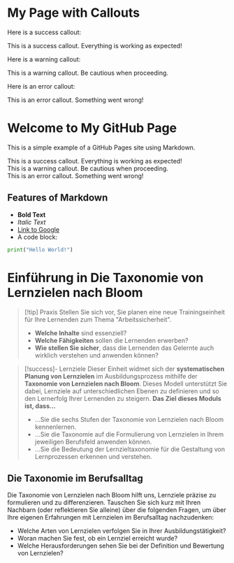 # My Page with Callouts

Here is a success callout:

<div class="callout callout-success">
This is a success callout. Everything is working as expected!
</div>

Here is a warning callout:

<div class="callout callout-warning">
This is a warning callout. Be cautious when proceeding.
</div>

Here is an error callout:

<div class="callout callout-error">
This is an error callout. Something went wrong!
</div>

# Welcome to My GitHub Page

This is a simple example of a GitHub Pages site using Markdown.

<div class="callout callout-success">
This is a success callout. Everything is working as expected!
</div>

<div class="callout callout-warning">
This is a warning callout. Be cautious when proceeding.
</div>

<div class="callout callout-error">
This is an error callout. Something went wrong!
</div>

## Features of Markdown

- **Bold Text**
- *Italic Text*
- [Link to Google](https://www.google.com)
- A code block:

```python
print("Hello World!")
```


# Einführung in Die Taxonomie von Lernzielen nach Bloom

> [!tip] Praxis
> Stellen Sie sich vor, Sie planen eine neue Trainingseinheit für Ihre Lernenden zum Thema "Arbeitssicherheit".  
> - **Welche Inhalte** sind essenziell? 
> - **Welche Fähigkeiten** sollen die Lernenden erwerben? 
> - **Wie stellen Sie sicher**, dass die Lernenden das Gelernte auch wirklich verstehen und anwenden können?

> [!success]- Lernziele
Dieser Einheit widmet sich der **systematischen Planung von Lernzielen** im Ausbildungsprozess mithilfe der **Taxonomie von Lernzielen nach Bloom**. Dieses Modell unterstützt Sie dabei, Lernziele auf unterschiedlichen Ebenen zu definieren und so den Lernerfolg Ihrer Lernenden zu steigern.
**Das Ziel dieses Moduls ist, dass...**
>* ...Sie die sechs Stufen der Taxonomie von Lernzielen nach Bloom kennenlernen.
>* ...Sie die Taxonomie auf die Formulierung von Lernzielen in Ihrem jeweiligen Berufsfeld anwenden können.
>* ...Sie die Bedeutung der Lernzieltaxonomie für die Gestaltung von Lernprozessen erkennen und verstehen.
## Die Taxonomie im Berufsalltag
Die Taxonomie von Lernzielen nach Bloom hilft uns, Lernziele präzise zu formulieren und zu differenzieren. Tauschen Sie sich kurz mit Ihren Nachbarn (oder reflektieren Sie alleine) über die folgenden Fragen, um über Ihre eigenen Erfahrungen mit Lernzielen im Berufsalltag nachzudenken:
* Welche Arten von Lernzielen verfolgen Sie in Ihrer Ausbildungstätigkeit?
* Woran machen Sie fest, ob ein Lernziel erreicht wurde?
* Welche Herausforderungen sehen Sie bei der Definition und Bewertung von Lernzielen? 
